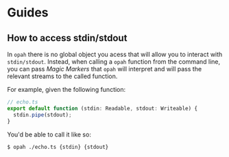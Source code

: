 # Guides

## How to access stdin/stdout

In `opah` there is no global object you acess that will allow you to interact with `stdin/stdout`. Instead, when calling a `opah` function
from the command line, you can pass _Magic Markers_ that `opah` will interpret and will pass the relevant streams to the called function.

For example, given the following function:

```ts
// echo.ts
export default function (stdin: Readable, stdout: Writeable) {
  stdin.pipe(stdout);
}
```

You'd be able to call it like so:

```sh
$ opah ./echo.ts {stdin} {stdout}
```
